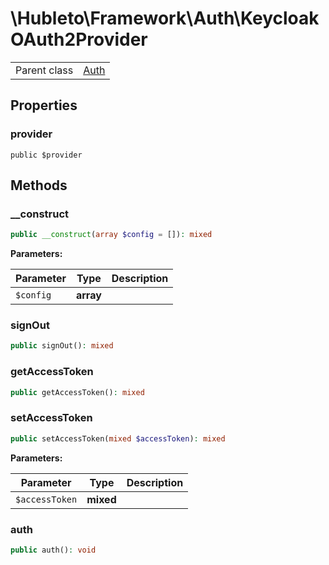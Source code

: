 
# \Hubleto\Framework\Auth\KeycloakOAuth2Provider
<table class='table-default dense'>
<tr><td>Parent class</td><td><a href="./">Auth</a></td></tr></table>


## Properties

### provider

`public $provider`


## Methods

### __construct

```php
public __construct(array $config = []): mixed
```

**Parameters:**

| Parameter | Type      | Description |
|-----------|-----------|-------------|
| `$config` | **array** |             |


### signOut

```php
public signOut(): mixed
```


### getAccessToken

```php
public getAccessToken(): mixed
```


### setAccessToken

```php
public setAccessToken(mixed $accessToken): mixed
```

**Parameters:**

| Parameter      | Type      | Description |
|----------------|-----------|-------------|
| `$accessToken` | **mixed** |             |


### auth

```php
public auth(): void
```

